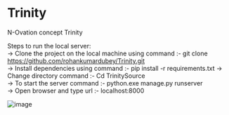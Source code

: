 # Trinity
N-Ovation concept Trinity <br />

Steps to run the local server: <br />
-> Clone the project on the local machine using command :- git clone https://github.com/rohankumardubey/Trinity.git  <br />
-> Install dependencies using command :- pip install -r requirements.txt
-> Change directory command :- Cd TrinitySource <br />
-> To start the server command :- python.exe manage.py runserver <br />
-> Open browser and type url :- localhost:8000


![image](https://user-images.githubusercontent.com/82864904/144184454-bbd9da95-651e-4fde-9970-1e0f6ca3543c.png)
